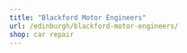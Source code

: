 ```yaml
---
title: "Blackford Motor Engineers"
url: /edinburgh/blackford-motor-engineers/
shop: car repair
---
```

